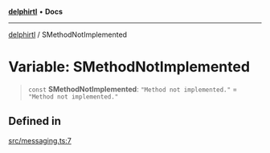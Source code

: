 [**delphirtl**](../README.md) • **Docs**

***

[delphirtl](../globals.md) / SMethodNotImplemented

# Variable: SMethodNotImplemented

> `const` **SMethodNotImplemented**: `"Method not implemented."` = `"Method not implemented."`

## Defined in

[src/messaging.ts:7](https://github.com/chuacw/delphirtl/blob/3204d33881fa10f212cb716c105eeee0d44571fa/src/messaging.ts#L7)
